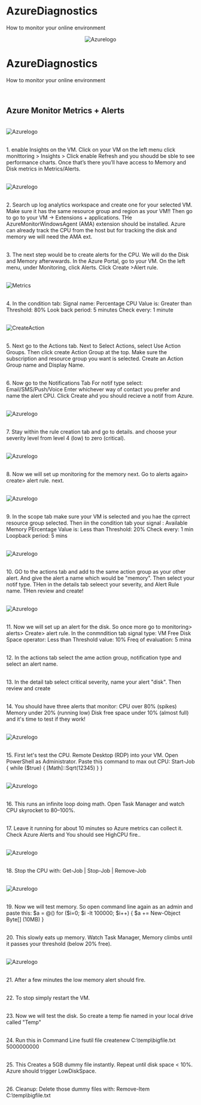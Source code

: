 # AzureDiagnostics
How to monitor your online environment
<p align="center">
<img src="https://imgur.com/IrEGWDd.png" alt="Azurelogo"/>
</p>

<h1>AzureDiagnostics</h1>
How to monitor your online environment <br />
</p>
<br />
<h2>Azure Monitor Metrics + Alerts </h2>
</p>
<br />
<img src="https://imgur.com/FvvvxTb.png" alt="Azurelogo"/>
</p>
<br />
1. enable Insights on the VM. Click on your VM on the left menu click monittoring > Insights > Click enable
Refresh and you shoudd be sble to see performance charts.
 Once that’s there you’ll have access to Memory and Disk metrics in Metrics/Alerts.
 </p>
<br />
<img src="https://imgur.com/cEBRkSy.png" alt="Azurelogo"/>
</p>
<br />
2. Search up log analytics workspace and create one for your selected VM.
Make sure it has the same resource group and region as your VM!!
Then go to go to your VM → Extensions + applications. THe AzureMonitorWindowsAgent (AMA) extension should be installed. Azure can already track the CPU from the host but for tracking the disk and memory we will need the AMA ext.
</p>
<br />
3. The next step would be to create alerts for the CPU. We will do the  Disk and Memory afterwwards.
In the Azure Portal, go to your VM.
On the left menu, under Monitoring, click Alerts.
Click Create >Alert rule.
</p>
<br />
<img src="https://imgur.com/non2LxA.png" alt="Metrics"/>
</p>
<br />
4. In the condition tab:
    Signal name: Percentage CPU
    Value is: Greater than
    Threshold: 80%
    Look back period: 5 minutes
    Check every: 1 minute
</p>
<br />
<img src="https://imgur.com/LYb1J8J.png" alt="CreateAction"/>
</p>
<br />
5. Next go to the Actions tab. 
Next to Select Actions, select Use Action Groups.
Then click create Action Group at the top.
Make sure the subscription and resource group you want is selected.
Create an Action Group name and Display Name.
</p>
<br />
6. Now go to the Notifications Tab
For notif type select: Email/SMS/Push/Voice
Enter whichever way of contact you prefer and name the alert CPU. Click Create ahd you should recieve a notif from Azure.
</p>
<br />
<img src="https://imgur.com/5XSkCYH.png" alt="Azurelogo"/>
</p>
<br />
7. Stay within the rule creation tab and go to details. and choose your severity level from level 4 (low) to zero (critical).
</p>
<br />
<img src="https://imgur.com/5XSkCYH.png" alt="Azurelogo"/>
</p>
<br />
8. Now we will set up monitoring for the memory next. Go to alerts again> create> alert rule.
next. 
</p>
<br />
<img src="https://imgur.com/5XSkCYH.png" alt="Azurelogo"/>
</p>
<br />
9. In the scope tab make sure your VM is selected and you hae the cprrect resource group selected. Then iin the condition tab your
signal : Available Memory PErcentage
Value is: Less than
Threshold: 20%
Check every: 1 min
Loopback period: 5 mins
</p>
<br />
<img src="https://imgur.com/5XSkCYH.png" alt="Azurelogo"/>
</p>
<br />
10. GO to the actions tab and add to the same action group as your other alert. And give the alert a name which would be "memory". Then select your notif type. THen  in the details tab seleect your severity, and Alert Rule name. THen review and create!
</p>
<br />
<img src="https://imgur.com/5XSkCYH.png" alt="Azurelogo"/>
</p>
<br />
11. Now we will set up an alert for the disk. So once more go to monitoring> alerts> Create> alert rule. In the conmndition tab
signal type: VM Free Disk Space
operator: Less than
Threshold value: 10%
Freq of evaluation: 5 mina
</p>
<br />
12. In the actions tab select the ame action group, notification type and select an alert name.
</p>
<br />
13. In the detail tab select critical severity, name your alert "disk". Then review and create
</p>
<br />
14. You should have three alerts that monitor:
    CPU over 80% (spikes)
    Memory under 20% (running low)
    Disk free space under 10% (almost full)
    and it's time to test if they work!
</p>
<br />
<img src="https://imgur.com/5XSkCYH.png" alt="Azurelogo"/>
</p>
<br />
15. First let's test the CPU. Remote Desktop (RDP) into your VM.
Open PowerShell as Administrator.
Paste this command to max out CPU:
Start-Job { while ($true) { [Math]::Sqrt(12345) } }
</p>
<br />
<img src="https://imgur.com/5XSkCYH.png" alt="Azurelogo"/>
</p>
<br />
16. This runs an infinite loop doing math. Open Task Manager and watch CPU skyrocket to 80–100%.
</p>
<br />
17. Leave it running for about 10 minutes so Azure metrics can collect it.
Check Azure Alerts and You should see HighCPU fire..
</p>
<br />
<img src="https://imgur.com/5XSkCYH.png" alt="Azurelogo"/>
</p>
<br />
18. Stop the CPU with:
Get-Job | Stop-Job | Remove-Job
</p>
<br />
<img src="https://imgur.com/5XSkCYH.png" alt="Azurelogo"/>
</p>
<br />
19. Now we will test memory. So open command line again as an admin and paste this:
$a = @()
for ($i=0; $i -lt 100000; $i++) {
    $a += New-Object Byte[] (10MB)
}
</p>
<br />
20.  This slowly eats up memory.
Watch Task Manager, Memory climbs until it passes your threshold (below 20% free).
</p>
<br />
<img src="https://imgur.com/5XSkCYH.png" alt="Azurelogo"/>
</p>
<br />
21. After a few minutes the low memory alert should fire.
</p>
<br />
22. To stop simply restart the VM. 
</p>
<br />
23. Now we will test the disk. So create a temp fie named in your local drive called "Temp"
</p>
<br />
24. Run this in Command Line
fsutil file createnew C:\temp\bigfile.txt 5000000000
</p>
<br />
25. This  Creates a 5GB dummy file instantly. Repeat until disk space < 10%. Azure should trigger LowDiskSpace.
</p>
<br />
26. Cleanup: Delete those dummy files with:
    Remove-Item C:\temp\bigfile.txt


    










